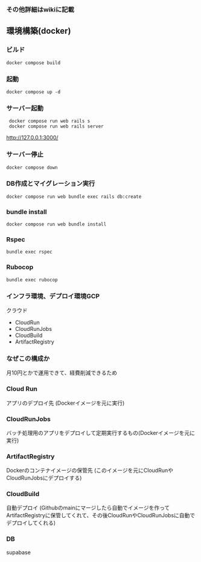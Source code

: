 ### その他詳細はwikiに記載



## 環境構築(docker)
### ビルド
```
docker compose build
```

### 起動
```
docker compose up -d
```

### サーバー起動
```
 docker compose run web rails s
 docker compose run web rails server
```
http://127.0.0.1:3000/

### サーバー停止
```
docker compose down
```

### DB作成とマイグレーション実行
```
docker compose run web bundle exec rails db:create
```

### bundle install
```
docker compose run web bundle install
```

### Rspec
```
bundle exec rspec
```

### Rubocop
```
bundle exec rubocop
```

### インフラ環境、デプロイ環境GCP
クラウド
- CloudRun
- CloudRunJobs
- CloudBuild
- ArtifactRegistry

### なぜこの構成か
月10円とかで運用できて、経費削減できるため

### Cloud Run
アプリのデプロイ先 (Dockerイメージを元に実行)

### CloudRunJobs
バッチ処理用のアプリをデプロイして定期実行するもの(Dockerイメージを元に実行)

### ArtifactRegistry
Dockerのコンテナイメージの保管先 (このイメージを元にCloudRunやCloudRunJobsにデプロイする)

### CloudBuild
自動デプロイ (Githubのmainにマージしたら自動でイメージを作ってArtifactRegistryに保管してくれて、その後CloudRunやCloudRunJobsに自動でデプロイしてくれる)

### DB
supabase

